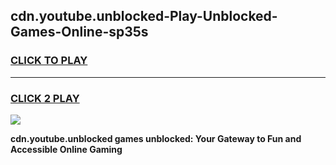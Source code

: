 
## cdn.youtube.unblocked-Play-Unblocked-Games-Online-sp35s
<h3>
<a href="https://premium76.site?title=cdn.youtube.unblocked&ref=25A">CLICK TO PLAY</a></h3>
<hr>

<h3>
<a href="https://premium76.site?title=cdn.youtube.unblocked&ref=25A">CLICK 2 PLAY</a>
  
</h3>

<a href="https://premium76.site?title=cdn.youtube.unblocked&ref=25A"><img src="https://clearcache.store/games.png"></a>


**cdn.youtube.unblocked games unblocked: Your Gateway to Fun and Accessible Online Gaming**
